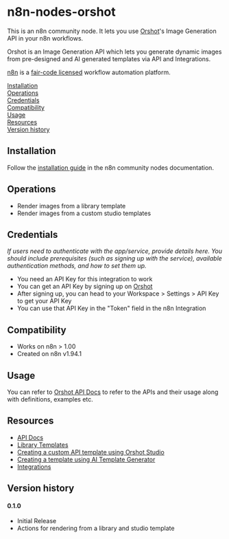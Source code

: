 # n8n-nodes-orshot

This is an n8n community node. It lets you use [Orshot](https://orshot.com)'s Image Generation API in your n8n workflows.

Orshot is an Image Generation API which lets you generate dynamic images from pre-designed and AI generated templates via API and Integrations.

[n8n](https://n8n.io/) is a [fair-code licensed](https://docs.n8n.io/reference/license/) workflow automation platform.

[Installation](#installation)  
[Operations](#operations)  
[Credentials](#credentials) <!-- delete if no auth needed -->  
[Compatibility](#compatibility)  
[Usage](#usage) <!-- delete if not using this section -->  
[Resources](#resources)  
[Version history](#version-history) <!-- delete if not using this section -->

## Installation

Follow the [installation guide](https://docs.n8n.io/integrations/community-nodes/installation/) in the n8n community nodes documentation.

## Operations

- Render images from a library template
- Render images from a custom studio templates

## Credentials

_If users need to authenticate with the app/service, provide details here. You should include prerequisites (such as signing up with the service), available authentication methods, and how to set them up._

- You need an API Key for this integration to work
- You can get an API Key by signing up on [Orshot](https://orshot.com)
- After signing up, you can head to your Workspace > Settings > API Key to get your API Key
- You can use that API Key in the "Token" field in the n8n Integration

## Compatibility

- Works on n8n > 1.00
- Created on n8n v1.94.1

## Usage

You can refer to [Orshot API Docs](https://orshot.com/docs) to refer to the APIs and their usage along with definitions, examples etc.

## Resources

- [API Docs](https://orshot.com/docs)
- [Library Templates](https://orshot.com/templates)
- [Creating a custom API template using Orshot Studio](https://orshot.com/features/orshot-studio)
- [Creating a template using AI Template Generator](https://orshot.com/features/ai-template-generator)
- [Integrations](https://orshot.com/integrations)

## Version history

#### 0.1.0

- Initial Release
- Actions for rendering from a library and studio template
